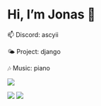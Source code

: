 # Hi, I’m Jonas 👋

📫 Discord: ascyii

🌤 Project: django

🎶 Music: piano

![](https://skillicons.dev/icons?i=arch,bash,blender,vscode,bootstrap,c,css,regex,django,git,nginx,react,github,haskell,html,js,linux,md,discord,neovim,nextjs,nodejs,npm,postgres,py,raspberrypi,react,rust,tailwind,ts,webpack,vite&perline=10)

![](https://img.shields.io/badge/Distro-Arch-d6ae22?logo=archlinux&logoColor=%231793D1)   ![](https://komarev.com/ghpvc/?username=Ascyii&color=green) 
